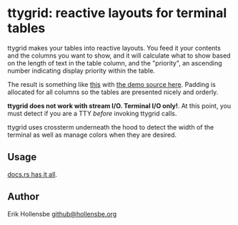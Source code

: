 # ttygrid: reactive layouts for terminal tables

ttygrid makes your tables into reactive layouts. You feed it your contents and
the columns you want to show, and it will calculate what to show based on the
length of text in the table column, and the "priority", an ascending number
indicating display priority within the table.

The result is something like [this](https://asciinema.org/a/609115) with [the
demo source here](examples/demo.rs). Padding is allocated for all columns so
the tables are presented nicely and orderly.

**ttygrid does not work with stream I/O. Terminal I/O only!**. At this point,
you must detect if you are a TTY _before_ invoking ttygrid calls.

ttygrid uses crossterm underneath the hood to detect the width of the terminal
as well as manage colors when they are desired.

## Usage

[docs.rs has it all](https://docs.rs/ttygrid/).

## Author

Erik Hollensbe <github@hollensbe.org>
